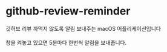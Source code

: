 # github-review-reminder

깃허브 리뷰 까먹지 않도록 알림 보내주는 macOS 어플리케이션입니다<br>
<br>
창을 켜놓고 있으면 5분마다 한번씩 알림을 보내줍니다.

